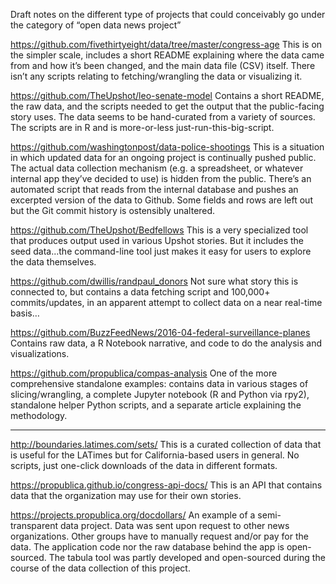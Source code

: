 ﻿Draft notes on the different type of projects that could conceivably go under the category of “open data news project”




https://github.com/fivethirtyeight/data/tree/master/congress-age
This is on the simpler scale, includes a short README explaining where the data came from and how it’s been changed, and the main data file (CSV) itself. There isn’t any scripts relating to fetching/wrangling the data or visualizing it.


https://github.com/TheUpshot/leo-senate-model
Contains a short README, the raw data, and the scripts needed to get the output that the public-facing story uses. The data seems to be hand-curated from a variety of sources. The scripts are in R and is more-or-less just-run-this-big-script.




https://github.com/washingtonpost/data-police-shootings
This is a situation in which updated data for an ongoing project is continually pushed public. The actual data collection mechanism (e.g. a spreadsheet, or whatever internal app they’ve decided to use) is hidden from the public. There’s an automated script that reads from the internal database and pushes an excerpted version of the data to Github. Some fields and rows are left out but the Git commit history is ostensibly unaltered.


https://github.com/TheUpshot/Bedfellows
This is a very specialized tool that produces output used in various Upshot stories. But it includes the seed data...the command-line tool just makes it easy for users to explore the data themselves.


https://github.com/dwillis/randpaul_donors
Not sure what story this is connected to, but contains a data fetching script and 100,000+ commits/updates, in an apparent attempt to collect data on a near real-time basis…




https://github.com/BuzzFeedNews/2016-04-federal-surveillance-planes
Contains raw data, a R Notebook narrative, and code to do the analysis and visualizations.


https://github.com/propublica/compas-analysis
One of the more comprehensive standalone examples: contains data in various stages of slicing/wrangling, a complete Jupyter notebook (R and Python via rpy2), standalone helper Python scripts, and a separate article explaining the methodology.




________________


http://boundaries.latimes.com/sets/
This is a curated collection of data that is useful for the LATimes but for California-based users in general. No scripts, just one-click downloads of the data in different formats.


https://propublica.github.io/congress-api-docs/
This is an API that contains data that the organization may use for their own stories.




https://projects.propublica.org/docdollars/
An example of a semi-transparent data project. Data was sent upon request to other news organizations. Other groups have to manually request and/or pay for the data. The application code nor the raw database behind the app is open-sourced. The tabula tool was partly developed and open-sourced during the course of the data collection of this project.